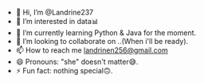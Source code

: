 - 👋 Hi, I’m @Landrine237
- 👀 I’m interested in data📊
- 🌱 I’m currently learning Python & Java for the moment. 
- 💞️ I’m looking to collaborate on ..(When i'll be ready).
- 📫 How to reach me landrinen256@gmail.com
- 😄 Pronouns: "she" doesn't matter😅.
- ⚡ Fun fact: nothing special🙃.

<!---
Landrine237/Landrine237 is a ✨ special ✨ repository because its `README.md` (this file) appears on your GitHub profile.
You can click the Preview link to take a look at your changes.
--->
